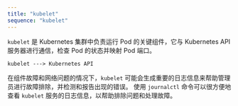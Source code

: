```yaml
---
title: "kubelet"
sequence: "kubelet"
---
```


`kubelet` 是 Kubernetes 集群中负责运行 Pod 的关键组件，它与 Kubernetes API 服务器进行通信，检查 Pod 的状态并映射 Pod 端口。

```text
kubelet ---> Kubernetes API
```

在组件故障和网络问题的情况下，`kubelet` 可能会生成重要的日志信息来帮助管理员进行故障排除，并检测和报告出现的错误。
使用 `journalctl` 命令可以很方便地查看 `kubelet` 服务的日志信息，以帮助排除问题和处理故障。

